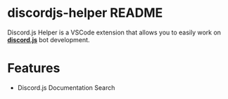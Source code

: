 # discordjs-helper README

Discord.js Helper is a VSCode extension that allows you to easily work on **[discord.js](https://discord.js.org)** bot development.

# Features
- Discord.js Documentation Search